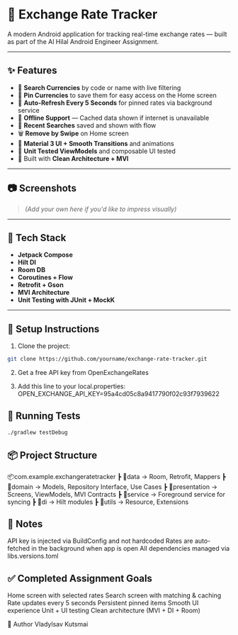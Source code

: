 # 💱 Exchange Rate Tracker

A modern Android application for tracking real-time exchange rates — built as part of the Al Hilal Android Engineer Assignment.

---

## ✨ Features

- 🔎 **Search Currencies** by code or name with live filtering
- 📌 **Pin Currencies** to save them for easy access on the Home screen
- 🔄 **Auto-Refresh Every 5 Seconds** for pinned rates via background service
- 🧠 **Offline Support** — Cached data shown if internet is unavailable
- 💬 **Recent Searches** saved and shown with flow
- 🗑️ **Remove by Swipe** on Home screen
- 🎨 **Material 3 UI + Smooth Transitions** and animations
- 🧪 **Unit Tested ViewModels** and composable UI tested
- 🧱 Built with **Clean Architecture + MVI**

---

## 📷 Screenshots

> *(Add your own here if you'd like to impress visually)*

---

## 🧪 Tech Stack

- **Jetpack Compose**
- **Hilt DI**
- **Room DB**
- **Coroutines + Flow**
- **Retrofit + Gson**
- **MVI Architecture**
- **Unit Testing with JUnit + MockK**

---

## 🧰 Setup Instructions

1. Clone the project:

```bash
git clone https://github.com/yourname/exchange-rate-tracker.git
```
2. Get a free API key from OpenExchangeRates

3. Add this line to your local.properties:
OPEN_EXCHANGE_API_KEY=95a4cd05c8a9417790f02c93f7939622

## 🧪 Running Tests
```bash
./gradlew testDebug
```
## 📦 Project Structure
📦com.example.exchangeratetracker
 ┣ 📂data          → Room, Retrofit, Mappers
 ┣ 📂domain        → Models, Repository Interface, Use Cases
 ┣ 📂presentation  → Screens, ViewModels, MVI Contracts
 ┣ 📂service       → Foreground service for syncing
 ┣ 📂di            → Hilt modules
 ┣ 📂utils         → Resource, Extensions

## 📌 Notes
API key is injected via BuildConfig and not hardcoded
Rates are auto-fetched in the background when app is open
All dependencies managed via libs.versions.toml

## ✅ Completed Assignment Goals
 Home screen with selected rates
 Search screen with matching & caching
 Rate updates every 5 seconds
 Persistent pinned items
 Smooth UI experience
 Unit + UI testing
 Clean architecture (MVI + DI + Room)

👤 Author
Vladylsav Kutsmai
